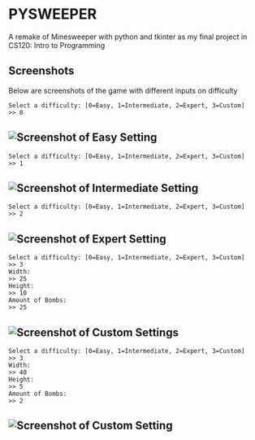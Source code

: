 # PYSWEEPER
A remake of Minesweeper with python and tkinter as my final project in CS120: Intro to Programming

## Screenshots
Below are screenshots of the game with different inputs on difficulty

```
Select a difficulty: [0=Easy, 1=Intermediate, 2=Expert, 3=Custom]
>> 0
```

![Screenshot of Easy Setting](https://i.imgur.com/HJjv7t3.png)
---
```
Select a difficulty: [0=Easy, 1=Intermediate, 2=Expert, 3=Custom]
>> 1
```

![Screenshot of Intermediate Setting](https://i.imgur.com/BpoGWvf.png)
---
```
Select a difficulty: [0=Easy, 1=Intermediate, 2=Expert, 3=Custom]
>> 2
```

![Screenshot of Expert Setting](https://i.imgur.com/U3N2XKH.png)
---
```
Select a difficulty: [0=Easy, 1=Intermediate, 2=Expert, 3=Custom]
>> 3
Width:
>> 25
Height:
>> 10
Amount of Bombs:
>> 25
```

![Screenshot of Custom Settings](https://i.imgur.com/x5zxE5U.png)
---
```
Select a difficulty: [0=Easy, 1=Intermediate, 2=Expert, 3=Custom]
>> 3
Width:
>> 40
Height:
>> 5
Amount of Bombs:
>> 2
```

![Screenshot of Custom Setting](https://i.imgur.com/R67KHIa.png)
---

